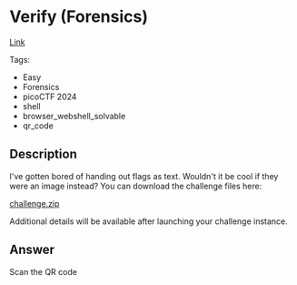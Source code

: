# Verify (Forensics)
[Link](https://play.picoctf.org/practice?difficulty=1&page=1)

Tags:
- Easy
- Forensics
- picoCTF 2024
- shell
- browser_webshell_solvable
- qr_code

## Description 
I've gotten bored of handing out flags as text. Wouldn't it be cool if they were an image instead? You can download the challenge files here:

[challenge.zip](https://artifacts.picoctf.net/c_atlas/1/challenge.zip)

Additional details will be available after launching your challenge instance.

## Answer
Scan the QR code